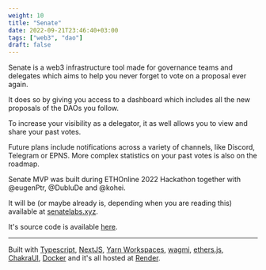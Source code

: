 ```yaml
---
weight: 10
title: "Senate"
date: 2022-09-21T23:46:40+03:00
tags: ["web3", "dao"]
draft: false
---
```


Senate is a web3 infrastructure tool made for governance teams and delegates which aims to help you never forget to vote on a proposal ever again.

It does so by giving you access to a dashboard which includes all the new proposals of the DAOs you follow.

To increase your visibility as a delegator, it as well allows you to view and share your past votes.

Future plans include notifications across a variety of channels, like Discord, Telegram or EPNS. More complex statistics on your past votes is also on the roadmap.

Senate MVP was built during ETHOnline 2022 Hackathon together with @eugenPtr, @DubluDe and @kohei.

It will be (or maybe already is, depending when you are reading this) available at [senatelabs.xyz](https://senatelabs.xyz).

It's source code is available [here](https://github.com/senate-xyz/senate).

---

Built with [Typescript](https://www.typescriptlang.org), [NextJS](https://nextjs.org), [Yarn Workspaces](https://classic.yarnpkg.com/lang/en/docs/workspaces/), [wagmi](https://wagmi.sh), [ethers.js](https://docs.ethers.io/v5/), [ChakraUI](https://chakra-ui.com), [Docker](https://www.docker.com) and it's all hosted at [Render](https://render.com).
